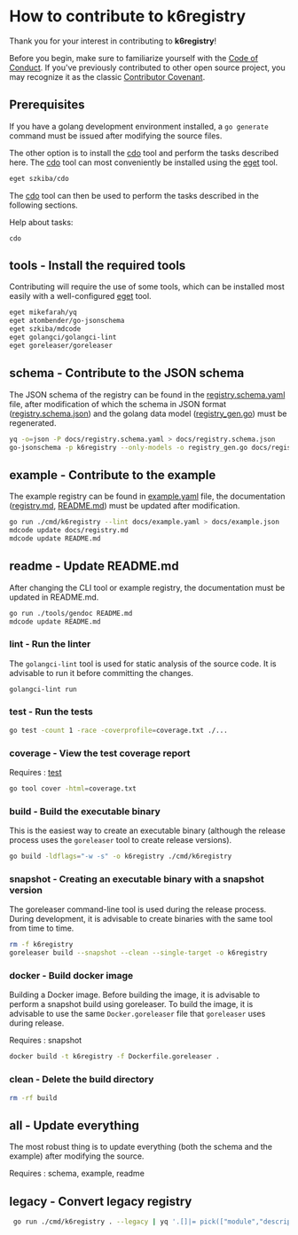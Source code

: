 # How to contribute to k6registry

Thank you for your interest in contributing to **k6registry**!

Before you begin, make sure to familiarize yourself with the [Code of Conduct](CODE_OF_CONDUCT.md). If you've previously contributed to other open source project, you may recognize it as the classic [Contributor Covenant](https://contributor-covenant.org/).


## Prerequisites

If you have a golang development environment installed, a `go generate` command must be issued after modifying the source files.

The other option is to install the [cdo] tool and perform the tasks described here. The [cdo] tool can most conveniently be installed using the [eget] tool.

```bash
eget szkiba/cdo
```

The [cdo] tool can then be used to perform the tasks described in the following sections.

Help about tasks:

```
cdo
```

[cdo]: (https://github.com/szkiba/cdo)
[eget]: https://github.com/zyedidia/eget

## tools - Install the required tools

Contributing will require the use of some tools, which can be installed most easily with a well-configured [eget] tool.

```bash
eget mikefarah/yq
eget atombender/go-jsonschema
eget szkiba/mdcode
eget golangci/golangci-lint
eget goreleaser/goreleaser
```

## schema - Contribute to the JSON schema

The JSON schema of the registry can be found in the [registry.schema.yaml] file, after modification of which the schema in JSON format ([registry.schema.json]) and the golang data model ([registry_gen.go]) must be regenerated.

```bash
yq -o=json -P docs/registry.schema.yaml > docs/registry.schema.json
go-jsonschema -p k6registry --only-models -o registry_gen.go docs/registry.schema.yaml
```

[registry.schema.json]: docs/registry.schema.json
[registry_gen.go]: registry_gen.go

## example - Contribute to the example

The example registry can be found in [example.yaml] file, the documentation ([registry.md], [README.md]) must be updated after modification.

```bash
go run ./cmd/k6registry --lint docs/example.yaml > docs/example.json
mdcode update docs/registry.md
mdcode update README.md
```

[example.yaml]: docs/example.yaml
[registry.schema.yaml]: docs/example.schema.yaml
[registry.md]: docs/registry.md
[README.md]: README.md

## readme - Update README.md

After changing the CLI tool or example registry, the documentation must be updated in README.md.

```bash
go run ./tools/gendoc README.md
mdcode update README.md
```

### lint - Run the linter

The `golangci-lint` tool is used for static analysis of the source code.
It is advisable to run it before committing the changes.

```bash
golangci-lint run
```

### test - Run the tests

```bash
go test -count 1 -race -coverprofile=coverage.txt ./...
```

[test]: <#test---run-the-tests>

### coverage - View the test coverage report

Requires
: [test]

```bash
go tool cover -html=coverage.txt
```

### build - Build the executable binary

This is the easiest way to create an executable binary (although the release process uses the `goreleaser` tool to create release versions).

```bash
go build -ldflags="-w -s" -o k6registry ./cmd/k6registry
```

[build]: <#build---build-the-executable-binary>

### snapshot - Creating an executable binary with a snapshot version

The goreleaser command-line tool is used during the release process. During development, it is advisable to create binaries with the same tool from time to time.

```bash
rm -f k6registry
goreleaser build --snapshot --clean --single-target -o k6registry
```

[snapshot]: <#snapshot---creating-an-executable-binary-with-a-snapshot-version>

### docker - Build docker image

Building a Docker image. Before building the image, it is advisable to perform a snapshot build using goreleaser. To build the image, it is advisable to use the same `Docker.goreleaser` file that `goreleaser` uses during release.

Requires
: snapshot

```bash
docker build -t k6registry -f Dockerfile.goreleaser .
```

### clean - Delete the build directory

```bash
rm -rf build
```

## all - Update everything

The most robust thing is to update everything (both the schema and the example) after modifying the source.

Requires
: schema, example, readme

## legacy - Convert legacy registry

```bash
 go run ./cmd/k6registry . --legacy | yq '.[]|= pick(["module","description","tier","product","imports","outputs","repo","categories"])|sort_by(.module)' > ./docs/legacy.yaml
```